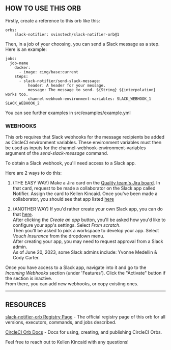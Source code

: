 ## HOW TO USE THIS ORB

Firstly, create a reference to this orb like this:  

    orbs:
        slack-notifier: svinstech/slack-notifier-orb@1

Then, in a job of your choosing, you can send a Slack message as a step.
Here is an example:  

    jobs:
      job-name
        docker:
          - image: cimg/base:current
        steps: 
          - slack-notifier/send-slack-message:
              header: A header for your message.
              message: The message to send. ${String} ${interpolation} works too.
              channel-webhook-environment-variables: SLACK_WEBHOOK_1 SLACK_WEBHOOK_2

You can see further examples in src/examples/example.yml  

### WEBHOOKS

This orb requires that Slack webhooks for the message recipients be added as CircleCI environment variables.
These environment variables must then be used as inputs for the channel-webhook-environment-variables argument of the _send-slack-message_ command.  

To obtain a Slack webhook, you'll need access to a Slack app.  

Here are 2 ways to do this:  

1. (THE EASY WAY) Make a Jira card on the [Quality team's Jira board](https://vouchinc.atlassian.net/jira/software/c/projects/QA/boards/74/backlog?issueLimit=100). In that card, request to be made a collaborator on the Slack app called Notifier. Assign the card to Kellen Kincaid. Once you've been made a collaborator, you should see that app listed [here](https://api.slack.com/apps)  

2. (ANOTHER WAY) If you'd rather create your own Slack app, you can do that [here](https://api.slack.com/apps).  
After clicking the _Create an app_ button, you'll be asked how you'd like to configure your app's settings. Select _From scratch_.  
Then you'll be asked to pick a workspace to develop your app.  Select _Vouch Insurance_ from the dropdown menu.  
After creating your app, you may need to request approval from a Slack admin.  
As of June 20, 2023, some Slack admins include: Yvonne Medellin & Cody Carter.  

Once you have access to a Slack app, navigate into it and go to the _Incoming Webhooks_ section (under 'Features'). Click the "Activate" button if the section is inactive.  
From there, you can add new webhooks, or copy existing ones.  

---

## RESOURCES

[slack-notifier-orb Registry Page](https://circleci.com/developer/orbs/orb/svinstech/slack-notifier-orb) - The official registry page of this orb for all versions, executors, commands, and jobs described.

[CircleCI Orb Docs](https://circleci.com/docs/orb-intro/#section=configuration) - Docs for using, creating, and publishing CircleCI Orbs.

Feel free to reach out to Kellen Kincaid with any questions!
